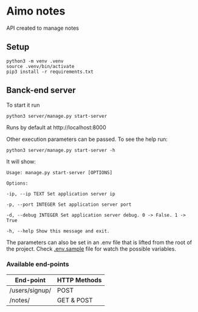 # Aimo notes

API created to manage notes

## Setup
```
python3 -m venv .venv
source .venv/bin/activate
pip3 install -r requirements.txt
```
## Banck-end server
To start it run
```
python3 server/manage.py start-server
```
Runs by default at http://localhost:8000


Other execution parameters can be passed. To see the help run:
```
python3 server/manage.py start-server -h
```
It will show:
```
Usage: manage.py start-server [OPTIONS]

Options:

-ip, --ip TEXT Set application server ip

-p, --port INTEGER Set application server port

-d, --debug INTEGER Set application server debug. 0 -> False. 1 -> True

-h, --help Show this message and exit.
```
The parameters can also be set in an .env file that is lifted from the root of the project. Check [.env.sample](https://github.com/EduuardoPerez/Aimo-notes/blob/master/.env.sample) file for watch the possible variables.

### Available end-points
| End-point|HTTP Methods|
| ------- | ----- |
| /users/signup/ | POST |
| /notes/ | GET & POST |